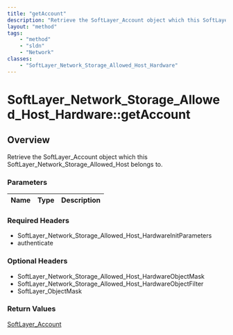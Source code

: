 ```yaml
---
title: "getAccount"
description: "Retrieve the SoftLayer_Account object which this SoftLayer_Network_Storage_Allowed_Host belongs to."
layout: "method"
tags:
    - "method"
    - "sldn"
    - "Network"
classes:
    - "SoftLayer_Network_Storage_Allowed_Host_Hardware"
---
```

# SoftLayer_Network_Storage_Allowed_Host_Hardware::getAccount
## Overview 
Retrieve the SoftLayer_Account object which this SoftLayer_Network_Storage_Allowed_Host belongs to.

### Parameters 
|Name | Type | Description |
| --- | --- | --- |


### Required Headers
* SoftLayer_Network_Storage_Allowed_Host_HardwareInitParameters
* authenticate

### Optional Headers
* SoftLayer_Network_Storage_Allowed_Host_HardwareObjectMask
* SoftLayer_Network_Storage_Allowed_Host_HardwareObjectFilter
* SoftLayer_ObjectMask

### Return Values
<a href='/reference/datatypes/SoftLayer_Account'>SoftLayer_Account </a>
